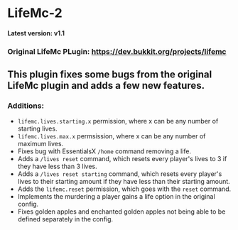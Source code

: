 # LifeMc-2
#### Latest version: v1.1
### Original LifeMc PLugin: https://dev.bukkit.org/projects/lifemc

## This plugin fixes some bugs from the original LifeMc plugin and adds a few new features. 
### Additions:
* `lifemc.lives.starting.x` permission, where x can be any number of starting lives.
* `lifemc.lives.max.x` permsission, where x can be any number of maximum lives.
* Fixes bug with EssentialsX `/home` command removing a life. 
* Adds a `/lives reset` command, which resets every player's lives to 3 if they have less than 3 lives.
* Adds a `/lives reset starting` command, which resets every player's lives to their starting amount if they have less than their starting amount.
* Adds the `lifemc.reset` permission, which goes with the `reset` command.
* Implements the murdering a player gains a life option in the original config.
* Fixes golden apples and enchanted golden apples not being able to be defined separately in the config. 


